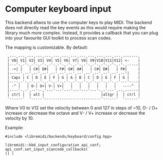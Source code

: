 # Computer keyboard input

This backend allwos to use the computer keys to play MIDI.
The backend does not directly read the key events as this would require making the library much more complex.
Instead, it provides a callback that you can plug into your favourite GUI toolkit to process scan codes.

The mapping is customizable. By default:

```
 ,---,---,---,---,---,---,---,---,---,---,---,---,---,-------,
 | V0| V1| V2| V3| V4| V5| V6| V7| V8| V9|V10|V11|V12| <-    |
 |---'-,-'-,-'-,-'-,-'-,-'-,-'-,-'-,-'-,-'-,-'-,-'-,-'-,-----|
 | ->| |   | C#| D#|   | F#| G#| A#|   | C#| D#|   | F#|     |
 |-----',--',--',--',--',--',--',--',--',--',--',--',--'|    |
 | Caps | C | D | E | F | G | A | B | C | D | E | F | G |    |
 |----,-'-,-'-,-'-,-'-,-'-,-'-,-'-,-'-,-'-,-'-,-'-,-'---'----|
 | -^ |   | O-| O+| V-| V+|   |   |   |   |   |   |   ----^  |
 |----'-,-',--'--,'---'---'---'---'---'---'-,-'---',--,------|
 | ctrl |  | alt |                          |altgr |  | ctrl |
 '------'  '-----'--------------------------'------'  '------'
```

Where V0 to V12 set the velocity between 0 and 127 in steps of ~10, O- / O+ increase or decrease the octave and V- / V+ increase or decrease the velocity by 10.


Example:
```
#include <libremidi/backends/keyboard/config.hpp>

libremidi::kbd_input_configuration api_conf;
api_conf.set_input_scancode_callbacks(
[] )
